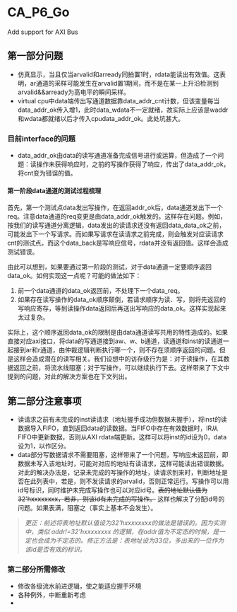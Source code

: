 # CA_P6_Go
Add support for AXI Bus
## 第一部分问题
* 仿真显示，当且仅当arvalid和arready同拍置1时，rdata能读出有效值。这表明，ar通道的采样可能发生在arvalid置1期间，而不是在某一上升沿检测到arvalid&&arready为高电平的瞬间采样。
* virtual cpu中data端传出写通道数据靠data_addr_cnt计数，但该变量每当data_addr_ok传入增1，此时data_wdata不一定就绪，故实际上应该是waddr和wdata都就绪以后才传入cpudata_addr_ok。此处坑甚大。
### 目前interface的问题
* data_addr_ok由data的读写通道准备完成信号进行或运算，但造成了一个问题：读操作未获得响应时，之前的写操作获得了响应，传出了data_addr_ok，将cnt变为错误的值。
#### 第一阶段data通道的测试过程梳理
   首先，第一个测试点data发出写操作，在返回addr_ok后，data通道发出下一个req。注意data通道的req变更是由data_addr_ok触发的。这样存在问题。例如，按我们的读写通道分离逻辑，data发出的读请求还没有返回data_data_ok之前，可能发出下一个写请求。而如果写请求在读请求之前完成，则会触发对应读请求cnt的测试点。而这个data_back是写响应信号，rdata并没有返回值。这样会造成测试错误。
   
   由此可以想到，如果要通过第一阶段的测试，对于data通道一定要顺序返回data_ok。如何实现这一点呢？可能的做法如下：
   1. 前一个data通道的data_ok返回前，不处理下一个data_req。
   2. 如果存在读写操作的data_ok顺序颠倒，若请求顺序为读、写，则将先返回的写响应寄存，等到读操作data返回后再送出写响应的data_ok。这样实现起来太过复杂。
   
   实际上，这个顺序返回data_ok的限制是由data通道读写共用的特性造成的。如果直接对应axi接口，将data的写通道接到aw、w、b通道，读通道和inst的读通道一起接到ar和r通道，由仲裁逻辑判断执行哪一个，则不存在须顺序返回的问题。但是这样会造成潜在的读写相关。我们设想中的访存级行为是：对于读操作，在其数据返回之前，将流水线阻塞；对于写操作，可以继续执行下去。这样带来了下文中提到的问题，对此的解决方案也在下文列出。

## 第二部分注意事项
* 读请求之前有未完成的inst读请求（地址握手成功但数据未握手），将inst的读数据导入FIFO，直到返回data的读数据。当FIFO中存在有效数据时，IR从FIFO中更新数据，否则从AXI rdata端更新。这样可以将inst的id设为0，data设为1，以作区分。
* data部分写数据请求不需要阻塞，这样带来了一个问题，写响应未返回前，即数据未写入该地址时，可能对对应的地址有读请求，这样可能读出错误数据。对此的解决办法是，记录未完成的写操作的地址，读请求到来时，判断地址是否在此列表中，若是，则不发读请求的arvalid，否则正常运行。写操作可以用id号标识，同时维护未完成写操作也可以对应id号。~~表的地址默认值为32'hxxxxxxxx，若非，则该id有未完成的写操作。~~
这样也解决了分配id号的问题。如果表满，阻塞之（事实上基本不会发生）。
> *更正：前述将表地址默认值设为32'hxxxxxxxx的做法是错误的。因为实测中，类似 addr!=32'hxxxxxxxx 的逻辑，在addr值为不定态的时候，是一定也会成为不定态的。修正方法是：表地址设为33位，多出来的一位作为该id是否有效的标识。*

### 第二部分所需修改
* 修改各级流水前进逻辑，使之能适应握手环境
* 各种例外，中断重新考虑
* 
